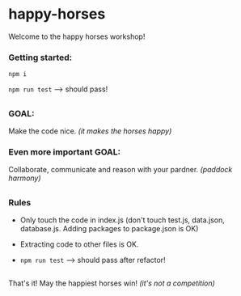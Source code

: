 # happy-horses

Welcome to the happy horses workshop!

### **Getting started:**

`npm i`

`npm run test` --> should pass!
##
### **GOAL:**
Make the code nice. *(it makes the horses happy)*

### **Even more important GOAL:**
Collaborate, communicate and reason with your pardner. *(paddock harmony)*
##
### Rules
- Only touch the code in index.js (don't touch test.js, data.json, database.js. Adding packages to package.json is OK)

- Extracting code to other files is OK.

- `npm run test` --> should pass after refactor!

##

That's it! May the happiest horses win! *(it's not a competition)*